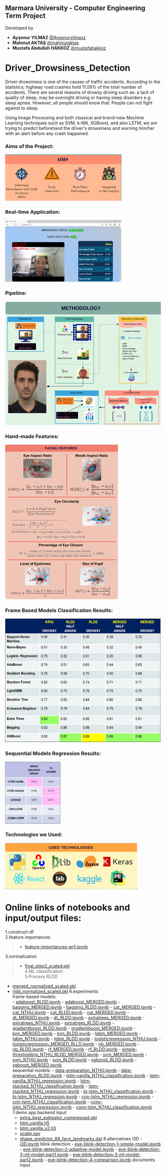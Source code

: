 ## Marmara University - Computer Engineering Term Project

Developed by 

- **Ayşenur YILMAZ** [@Aysenuryilmazz](https://github.com/Aysenuryilmazz)
- **Mahmut AKTAŞ** [@mahmutaktas](https://github.com/mahmutaktas)
- **Mustafa Abdullah HAKKOZ** [@mustafahakkoz](https://github.com/mustafahakkoz)

# Driver_Drowsiness_Detection

Driver drowsiness is one of the causes of traffic accidents. According to the statistics; highway road crashes hold 11.09% of the total number of accidents. There are several reasons of drowsy driving such as: a lack of quality of sleep, may be overnight driving or having sleep disorders e.g. sleep apnea. However; all people should know that: People can not fight against to sleep. 

Using Image Processing and both classical and brand-new Machine Learning techniques such as SVM, k-NN, XGBoost, and also LSTM; we are trying to predict beforehand the driver's drowsiness and warning him/her with an alert before any crash happened. 

### Aims of the Project:

<img src="https://github.com/Aysenuryilmazz/Driver_Drowsiness_Detection/blob/hakkoz/images/aims.png" height="150" />  

### Real-time Application:

<img src="https://github.com/Aysenuryilmazz/Driver_Drowsiness_Detection/blob/hakkoz/images/app.png" height="200" />  

### Pipeline:

<img src="https://github.com/Aysenuryilmazz/Driver_Drowsiness_Detection/blob/hakkoz/images/methodology.png" height="400" />  

### Hand-made Features:

<img src="https://github.com/Aysenuryilmazz/Driver_Drowsiness_Detection/blob/hakkoz/images/features.png" height="500" />  

### Frame Based Models Classification Results:

<img src="https://github.com/Aysenuryilmazz/Driver_Drowsiness_Detection/blob/hakkoz/images/framebasedresults.jpeg" height="400" />  

### Sequential Models Regression Results:

<img src="https://github.com/Aysenuryilmazz/Driver_Drowsiness_Detection/blob/hakkoz/images/sequentialresults.png" height="200" />

### Technologies we Used:

<img src="https://github.com/Aysenuryilmazz/Driver_Drowsiness_Detection/blob/hakkoz/images/technologies.png" height="150" />

# Online links of notebooks and input/output files:

1.construct-df  
2.feature importances
>- [feature-importances-wrf.ipynb](https://www.kaggle.com/hakkoz/feature-importances-wrf?scriptVersionId=34271902)

3.normalization  
>- [final_step2_scaled.pkl](https://drive.google.com/file/d/1C2LJzimJQrjW0x_dymkIGsxlxycL1Wxe/view?usp=sharing)  
4.ML classification  
5.Process RLDD  
   - [merged_normalized_scaled.pkl](https://drive.google.com/file/d/1kuchEW2wRLup1veVM8M01ilE5R9LbjTC/view?usp=sharing)
   - [rldd_normalized_scaled.pkl](https://drive.google.com/file/d/11H8Duy34HDfgpTX6RuGhD86eBVbv4wAq/view?usp=sharing)
6.experiments  
   frame-based models:  
    - [adaboost_RLDD.ipynb](https://www.kaggle.com/aysenur95/ddd-1-adaboost?scriptVersionId=50447882)
    - [adaboost_MERGED.ipynb](https://www.kaggle.com/ayenurylmaz/ddd-1-merged-adaboost?scriptVersionId=50448464)
    - [bagging_MERGED.ipynb](https://www.kaggle.com/mahmutaktas/bagging?scriptVersionId=50660571)
    - [bagging_RLDD.ipynb](https://www.kaggle.com/mahmutaktas/bagging?scriptVersionId=50663317)
    - [cat_MERGED.ipynb](https://www.kaggle.com/areukolateamleader/ddd-cat-merged?scriptVersionId=54162298)
    - [cat_NTHU.ipynb](https://www.kaggle.com/hakkoz/ddd-cat?scriptVersionId=46086747)
    - [cat_RLDD.ipynb](https://www.kaggle.com/areukolateamleader/ddd-cat-rldd?scriptVersionId=50466489)
    - [cat_MERGED.ipynb](https://www.kaggle.com/hakkoz/ddd-cat-merged?scriptVersionId=51105945)
    - [dt_MERGED.ipynb](https://www.kaggle.com/hakkoz/ddd-dt-merged?scriptVersionId=50861654)
    - [dt_RLDD.ipynb](https://www.kaggle.com/areukolateamleader/ddd-dt-rldd?scriptVersionId=50861827)
    - [extratrees_MERGED.ipynb](https://www.kaggle.com/mahmutaktas/extratrees-merged?scriptVersionId=51219411)
    - [extratrees_NTHU.ipynb](https://www.kaggle.com/mahmutaktas/extratrees-merged?scriptVersionId=46607446)
    - [extratrees_RLDD.ipynb](https://www.kaggle.com/mahmutaktas/extratrees-merged?scriptVersionId=51197949)
    - [gradientboost_RLDD.ipynb](https://www.kaggle.com/aysenur95/ddd-3-gradientboost?scriptVersionId=50668573)
    - [gradientboost_MERGED.ipynb](https://www.kaggle.com/ayenurylmaz/ddd-3-merged-gradientboost?scriptVersionId=50668190)
    - [knn_MERGED.ipynb](https://www.kaggle.com/hakkoz/ddd-knn-merged?scriptVersionId=51032671)
    - [knn_RLDD.ipynb](https://www.kaggle.com/areukolateamleader/ddd-knn-rldd?scriptVersionId=51032718)
    - [lgbm_MERGED.ipynb](https://www.kaggle.com/hakkoz/ddd-lgbm-merged?scriptVersionId=50646572)
    - [lgbm_NTHU.ipynb](https://www.kaggle.com/hakkoz/ddd-lgbm?scriptVersionId=46157187)
    - [lgbm_RLDD.ipynb](https://www.kaggle.com/hakkoz/ddd-lgbm-rldd?scriptVersionId=50571554)
    - [logisticregression_NTHU.ipynb](https://www.kaggle.com/mahmutaktas/logistic-regression?scriptVersionId=46107245)
    - [logisticregression_MERGED_RLLD.ipynb](https://www.kaggle.com/mahmutaktas/logistic-regression?scriptVersionId=50580265)
    - [nb_MERGED.ipynb](https://www.kaggle.com/hakkoz/ddd-nb-merged?scriptVersionId=50895396)
    - [nb_RLDD.ipynb](https://www.kaggle.com/areukolateamleader/ddd-nb-rldd?scriptVersionId=50895404)
    - [rf_MERGED.ipynb](https://www.kaggle.com/hakkoz/ddd-rf-merged?scriptVersionId=50484514)
    - [rf_RLDD.ipynb](https://www.kaggle.com/hakkoz/ddd-rf-rldd?scriptVersionId=50470032)
    - [simple-thresholding_NTHU_RLDD_MERGED.ipynb](https://www.kaggle.com/hakkoz/ddd-simple-thresholding?scriptVersionId=54076183)
    - [svm_MERGED.ipynb](https://www.kaggle.com/hakkoz/ddd-svm-merged?scriptVersionId=50777370)
    - [svm_NTHU.ipynb](https://www.kaggle.com/hakkoz/ddd-svm?scriptVersionId=46708013)
    - [svm_RLDD.ipynb](https://www.kaggle.com/areukolateamleader/ddd-svm-rldd?scriptVersionId=50777434)
    - [xgboost_RLDD.ipynb](https://www.kaggle.com/aysenur95/ddd-2-xgboost?scriptVersionId=50448417)
    - [xgboost_MERGED.ipynb](https://www.kaggle.com/ayenurylmaz/ddd-2-merged-xgboost?scriptVersionId=50461390)  
   sequential models:
    - [data-preparation_NTHU.ipynb](https://www.kaggle.com/hakkoz/ddd-data-preparation-nthu?scriptVersionId=51800323)
    - [data-preparation_RLDD.ipynb](https://www.kaggle.com/hakkoz/ddd-data-preparation-rldd?scriptVersionId=54229330)
    - [lstm-vanilla_NTHU_classification.ipynb](https://www.kaggle.com/mahmutaktas/ddd-lstm-vanilla?scriptVersionId=52379983)
    - [lstm-vanilla_NTHU_regression.ipynb](https://www.kaggle.com/mahmutaktas/ddd-lstm-vanilla?scriptVersionId=52176732)
    - [lstm-stacked_NTHU_classification.ipynb](https://www.kaggle.com/hakkoz/ddd-lstm-stacked-v2?scriptVersionId=54162148)
    - [lstm-stacked_NTHU_regression.ipynb]()
    - [bi-lstm_NTHU_classification.ipynb](https://www.kaggle.com/ayenurylmaz/new-bi-lstm?scriptVersionId=52379921)
    - [bi-lstm_NTHU_regression.ipynb](https://www.kaggle.com/ayenurylmaz/new-bi-lstm?scriptVersionId=52379921)
    - [cnn-lstm_NTHU_regression.ipynb]()
    - [cnn-lstm_NTHU_classification.ipynb]()
    - [conv-lstm_NTHU_regression.ipynb]()
    - [conv-lstm_NTHU_classification.ipynb]()
7.demo app
   backend
    input
     - [extra_best_estimator_compressed.pkl](https://drive.google.com/file/d/10sHLRFmnrN2DGokRhbxq6HIi5eV9dP-F/view?usp=sharing)
     - [lstm_vanilla.h5](https://drive.google.com/file/d/1q8_6beWeaJTrjRK70bmVGWB98C0KWUp9/view?usp=sharing)
     - [lstm_vanilla_v2.h5](https://drive.google.com/file/d/1R2aQ_3uHQ6CmPLtiWpxQ73zwlW93qAUG/view?usp=sharing)
     - [scaler.sav](https://drive.google.com/file/d/1vVQ74ceLrpgHEoe6KDKbtBV_OWZOiTGq/view?usp=sharing)
     - [shape_predictor_68_face_landmarks.dat](https://drive.google.com/file/d/1nMDw4F7V-8JD1OKjVymd1xYx3cTRjEw9/view?usp=sharing)
8.alternatives
   I3D
    - [i3D.ipynb](https://www.kaggle.com/hakkoz/i3d-mustafa?scriptVersionId=49546861)
   blink detection
    - [eye-blink-detection-1-simple-model.ipynb](https://www.kaggle.com/hakkoz/eye-blink-detection-1-simple-model)
    - [eye-blink-detection-2-adaptive-model.ipynb](https://www.kaggle.com/hakkoz/eye-blink-detection-2-adaptive-model-v2)
    - [eye-blink-detection-3-ml-model-part1.ipynb](https://www.kaggle.com/hakkoz/eye-blink-detection-3-ml-model-part1)
    - [eye-blink-detection-3-ml-model-part2.ipynb](https://www.kaggle.com/hakkoz/eye-blink-detection-3-ml-model-part2)
    - [eye-blink-detection-4-comparison.ipynb](https://www.kaggle.com/hakkoz/eye-blink-detection-4-comparison)
documents  
input  
